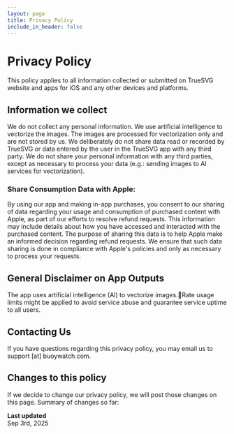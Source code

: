 ```yaml
---
layout: page
title: Privacy Policy
include_in_header: false
---
```


# Privacy Policy
This policy applies to all information collected or submitted on TrueSVG website and apps for iOS and any other devices and platforms.

## Information we collect
We do not collect any personal information.
We use artificial intelligence to vectorize the images. The images are processed for vectorization only and are not stored by us.
We deliberately do not share data read or recorded by TrueSVG or data entered by the user in the TrueSVG app with any third party.
We do not share your personal information with any third parties, except as necessary to process your data (e.g.: sending images to AI services for vectorization).

### Share Consumption Data with Apple:
By using our app and making in-app purchases, you consent to our sharing of data regarding your usage and consumption of purchased content with Apple, as part of our efforts to resolve refund requests. This information may include details about how you have accessed and interacted with the purchased content. The purpose of sharing this data is to help Apple make an informed decision regarding refund requests. We ensure that such data sharing is done in compliance with Apple's policies and only as necessary to process your requests.

## General Disclaimer on App Outputs
The app uses artificial intelligence (AI) to vectorize images.Rate usage limits might be applied to avoid service abuse and guarantee service uptime to all users.

## Contacting Us
If you have questions regarding this privacy policy, you may email us to support [at] buoywatch.com.

## Changes to this policy
If we decide to change our privacy policy, we will post those changes on this page. Summary of changes so far:

**Last updated**  
Sep 3rd, 2025
